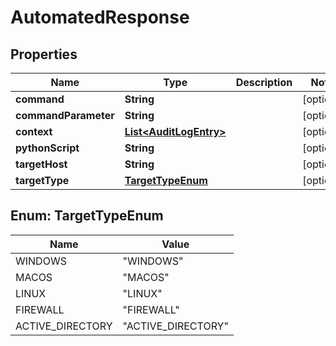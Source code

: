 
# AutomatedResponse

## Properties
Name | Type | Description | Notes
------------ | ------------- | ------------- | -------------
**command** | **String** |  |  [optional]
**commandParameter** | **String** |  |  [optional]
**context** | [**List&lt;AuditLogEntry&gt;**](AuditLogEntry.md) |  |  [optional]
**pythonScript** | **String** |  |  [optional]
**targetHost** | **String** |  |  [optional]
**targetType** | [**TargetTypeEnum**](#TargetTypeEnum) |  |  [optional]


<a name="TargetTypeEnum"></a>
## Enum: TargetTypeEnum
Name | Value
---- | -----
WINDOWS | &quot;WINDOWS&quot;
MACOS | &quot;MACOS&quot;
LINUX | &quot;LINUX&quot;
FIREWALL | &quot;FIREWALL&quot;
ACTIVE_DIRECTORY | &quot;ACTIVE_DIRECTORY&quot;



